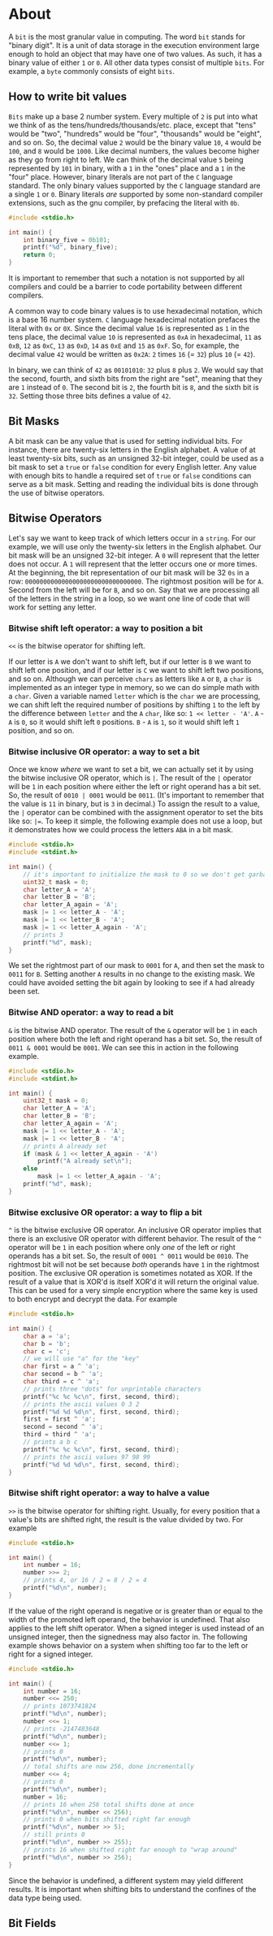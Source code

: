 # About

A `bit` is the most granular value in computing.
The word `bit` stands for "binary digit".
It is a unit of data storage in the execution environment large enough to hold an object that may have one of two values.
As such, it has a binary value of either `1` or `0`.
All other data types consist of multiple `bits`.
For example, a `byte` commonly consists of eight `bits`.

## How to write bit values

`Bits` make up a base 2 number system.
Every multiple of `2` is put into what we think of as the tens/hundreds/thousands/etc. place, except that "tens" would be "two", "hundreds" would be "four", "thousands" would be "eight", and so on.
So, the decimal value `2` would be the binary value `10`, `4` would be `100`, and `8` would be `1000`.
Like decimal numbers, the values become higher as they go from right to left.
We can think of the decimal value `5` being represented by `101` in binary, with a `1` in the "ones" place and a `1` in the "four" place.
However, binary literals are not part of the `C` language standard.
The only binary values supported by the `C` language standard are a single `1` or `0`.
Binary literals _are_ supported by some non-standard compiler extensions, such as the gnu compiler, by prefacing the literal with `0b`.

```c
#include <stdio.h>

int main() {
    int binary_five = 0b101;
    printf("%d", binary_five);
    return 0;
}
```

It is important to remember that such a notation is not supported by all compilers and could be a barrier to code portability between different compilers.

A common way to code binary values is to use hexadecimal notation, which is a base 16 number system.
`C` language hexadecimal notation prefaces the literal with `0x` or `0X`.
Since the decimal value `16` is represented as `1` in the tens place, the decimal value `10` is represented as `0xA` in hexadecimal, `11` as `0xB`, `12` as `0xC`, `13` as `0xD`, `14` as `0xE` and `15` as `0xF`.
So, for example, the decimal value `42` would be written as `0x2A`: `2` times `16` (= `32`) plus `10` (= `42`).

In binary, we can think of `42` as `00101010`: `32` plus `8` plus `2`.
We would say that the second, fourth, and sixth bits from the right are "set", meaning that they are `1` instead of `0`.
The second bit is `2`, the fourth bit is `8`, and the sixth bit is `32`.
Setting those three bits defines a value of `42`.

## Bit Masks

A bit mask can be any value that is used for setting individual bits.
For instance, there are twenty-six letters in the English alphabet.
A value of at least twenty-six bits, such as an unsigned 32-bit integer, could be used as a bit mask to set a `true` or `false` condition for every English letter.
Any value with enough bits to handle a required set of `true` or `false` conditions can serve as a bit mask.
Setting and reading the individual bits is done through the use of bitwise operators.

## Bitwise Operators

Let's say we want to keep track of which letters occur in a `string`.
For our example, we will use only the twenty-six letters in the English alphabet.
Our bit mask will be an unsigned 32-bit integer.
A `0` will represent that the letter does not occur.
A `1` will represent that the letter occurs one or more times.
At the beginning, the bit representation of our bit mask will be 32 `0s` in a row: `00000000000000000000000000000000`.
The rightmost position will be for `A`.
Second from the left will be for `B`, and so on.
Say that we are processing all of the letters in the string in a loop, so we want one line of code that will work for setting any letter.

### Bitwise shift left operator: a way to position a bit

`<<` is the bitwise operator for shifting left.

If our letter is `A` we don't want to shift left, but if our letter is `B` we want to shift left one position, and if our letter is `C` we want to shift left two positions, and so on.
Although we can perceive `chars` as letters like `A` or `B`,  a `char` is implemented as an integer type in memory, so we can do simple math with a `char`.
Given a variable named `letter` which is the `char` we are processing, we can shift left the required number of positions by shifting `1` to the left by the difference between `letter` and the `A` `char`, like so: `1 << letter - 'A'`.
`A` - `A` is `0`, so it would shift left `0` positions.
`B` - `A` is `1`, so it would shift left `1` position, and so on.

### Bitwise inclusive OR operator: a way to set a bit

Once we know _where_ we want to set a bit, we can actually set it by using the bitwise inclusive OR operator, which is `|`.
The result of the `|` operator will be `1` in each position where either the left or right operand has a bit set.
So, the result of `0010 | 0001` would be `0011`.
(It's important to remember that the value is `11` in binary, but is `3` in decimal.)
To assign the result to a value, the `|` operator can be combined with the assignment operator to set the bits like so: `|=`.
To keep it simple, the following example does not use a loop, but it demonstrates how we could process the letters `ABA` in a bit mask.

```c
#include <stdio.h>
#include <stdint.h>

int main() {
    // it's important to initialize the mask to 0 so we don't get garbage values
    uint32_t mask = 0;
    char letter_A = 'A';
    char letter_B = 'B';
    char letter_A_again = 'A';
    mask |= 1 << letter_A - 'A';
    mask |= 1 << letter_B - 'A';
    mask |= 1 << letter_A_again - 'A';
    // prints 3
    printf("%d", mask);
}
```

We set the rightmost part of our mask to `0001` for `A`, and then set the mask to `0011` for `B`.
Setting another `A` results in no change to the existing mask.
We could have avoided setting the bit again by looking to see if `A` had already been set.

### Bitwise AND operator: a way to read a bit

`&` is the bitwise AND operator.
The result of the `&` operator will be `1` in each position where both the left and right operand has a bit set.
So, the result of `0011 & 0001` would be `0001`.
We can see this in action in the following example.

```c
#include <stdio.h>
#include <stdint.h>

int main() {
    uint32_t mask = 0;
    char letter_A = 'A';
    char letter_B = 'B';
    char letter_A_again = 'A';
    mask |= 1 << letter_A - 'A';
    mask |= 1 << letter_B - 'A';
    // prints A already set
    if (mask & 1 << letter_A_again - 'A')
        printf("A already set\n");
    else
        mask |= 1 << letter_A_again - 'A';
    printf("%d", mask);
}
```

### Bitwise exclusive OR operator: a way to flip a bit

`^` is the bitwise exclusive OR operator.
An inclusive OR operator implies that there is an exclusive OR operator with different behavior.
The result of the `^` operator will be `1` in each position where only _one_ of the left or right operands has a bit set.
So, the result of `0001 ^ 0011` would be `0010`.
The rightmost bit will not be set because _both_ operands have `1` in the rightmost position.
The exclusive OR operation is sometimes notated as XOR.
If the result of a value that is XOR'd is itself XOR'd it will return the original value.
This can be used for a very simple encryption where the same key is used to both encrypt and decrypt the data.
For example

```c
#include <stdio.h>

int main() {
    char a = 'a';
    char b = 'b';
    char c = 'c';
    // we will use "a" for the "key"
    char first = a ^ 'a';
    char second = b ^ 'a';
    char third = c ^ 'a';
    // prints three "dots" for unprintable characters
    printf("%c %c %c\n", first, second, third);
    // prints the ascii values 0 3 2
    printf("%d %d %d\n", first, second, third);
    first = first ^ 'a';
    second = second ^ 'a';
    third = third ^ 'a';
    // prints a b c
    printf("%c %c %c\n", first, second, third);
    // prints the ascii values 97 98 99
    printf("%d %d %d\n", first, second, third);
}
```

### Bitwise shift right operator: a way to halve a value

`>>` is the bitwise operator for shifting right.
Usually, for every position that a value's bits are shifted right, the result is the value divided by two.
For example

```c
#include <stdio.h>

int main() {
    int number = 16;
    number >>= 2;
    // prints 4, or 16 / 2 = 8 / 2 = 4
    printf("%d\n", number);
}
```

If the value of the right operand is negative or is greater than or equal to the width of the promoted left operand, the behavior is undefined.
That also applies to the left shift operator.
When a signed integer is used instead of an unsigned integer, then the signedness may also factor in.
The following example shows behavior on a system when shifting too far to the left or right for a signed integer.

```c
#include <stdio.h>

int main() {
    int number = 16;
    number <<= 250;
    // prints 1073741824
    printf("%d\n", number);
    number <<= 1;
    // prints -2147483648
    printf("%d\n", number);
    number <<= 1;
    // prints 0
    printf("%d\n", number);
    // total shifts are now 256, done incrementally
    number <<= 4;
    // prints 0
    printf("%d\n", number);
    number = 16;
    // prints 16 when 256 total shifts done at once
    printf("%d\n", number << 256);
    // prints 0 when bits shifted right far enough
    printf("%d\n", number >> 5);    
    // still prints 0
    printf("%d\n", number >> 255);
    // prints 16 when shifted right far enough to "wrap around"
    printf("%d\n", number >> 256);
}
```

Since the behavior is undefined, a different system may yield different results.
It is important when shifting bits to understand the confines of the data type being used.

## Bit Fields
